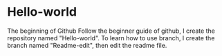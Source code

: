 # Hello-world
The beginning of Github
Follow the beginner guide of github, I create the repository named "Hello-world".
To learn how to use branch, I create the branch named "Readme-edit", then edit the readme file.
